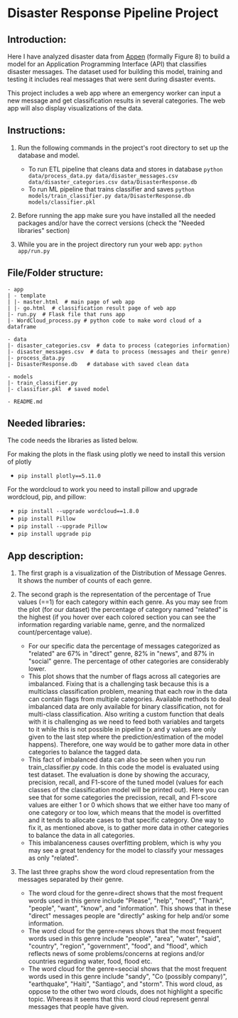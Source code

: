 # Disaster Response Pipeline Project

## Introduction:
Here I have analyzed disaster data from [Appen](https://appen.com/) (formally Figure 8) to build a model for an Application Programming Interface (API) that classifies disaster messages. The dataset used for building this model, training and testing it includes real messages that were sent during disaster events.

This project includes a web app where an emergency worker can input a new message and get classification results in several categories. The web app will also display visualizations of the data.

## Instructions:
1. Run the following commands in the project's root directory to set up the database and model.

    - To run ETL pipeline that cleans data and stores in database
        `python data/process_data.py data/disaster_messages.csv data/disaster_categories.csv data/DisasterResponse.db`
    - To run ML pipeline that trains classifier and saves
        `python models/train_classifier.py data/DisasterResponse.db models/classifier.pkl`

2. Before running the app make sure you have installed all the needed packages and/or have the correct versions (check the "Needed libraries" section)

3. While you are in the project directory run your web app: `python app/run.py`

## File/Folder structure:
```
- app
| - template
| |- master.html  # main page of web app
| |- go.html  # classification result page of web app
|- run.py  # Flask file that runs app
|- WordCloud_process.py # python code to make word cloud of a dataframe

- data
|- disaster_categories.csv  # data to process (categories information)
|- disaster_messages.csv  # data to process (messages and their genre)
|- process_data.py
|- DisasterResponse.db   # database with saved clean data

- models
|- train_classifier.py
|- classifier.pkl  # saved model 

- README.md
```

## Needed libraries:
The code needs the libraries as listed below.

For making the plots in the flask using plotly we need to install this version of plotly

- ` pip install plotly==5.11.0 `

For the wordcloud to work you need to install pillow and upgrade wordcloud, pip, and pillow:

- ` pip install --upgrade wordcloud==1.8.0 `
- ` pip install Pillow `
- ` pip install --upgrade Pillow `
- ` pip install upgrade pip `

## App description:

1) The first graph is a visualization of the Distribution of Message Genres. It shows the number of counts of each genre. 

2) The second graph is the representation of the percentage of True values (==1) for each category within each genre. As you may see from the plot (for our dataset) the percentage of category named "related" is the highest (if you hover over each colored section you can see the information regarding variable name, genre, and the normalized count/percentage value). 
	- For our specific data the percentage of messages categorized as "related" are 67% in "direct" genre, 82% in "news", and 87% in "social" genre. The percentage of other categories are considerably lower. 
	- This plot shows that the number of flags across all categories are imbalanced. Fixing that is a challenging task because this is a multiclass classification problem, meaning that each row in the data can contain flags from multiple categories. Available methods to deal imbalanced data are only available for binary classification, not for multi-class classification. Also writing a custom function that deals with it is challenging as we need to feed both variables and targets to it while this is not possible in pipeline (x and y values are only given to the last step where the prediction/estimation of the model happens). Therefore, one way would be to gather more data in other categories to balance the tagged data. 
    - This fact of imbalanced data can also be seen when you run train_classifier.py code. In this code the model is evaluated using test dataset. The evaluation is done by showing the accuracy, precision, recall, and F1-score of the tuned model (values for each classes of the classification model will be printed out). Here you can see that for some categories the precission, recall, and F1-score values are either 1 or 0 which shows that we either have too many of one category or too low, which means that the model is overfitted and it tends to allocate cases to that specific category. One way to fix it, as mentioned above, is to gather more data in other categories to balance the data in all categories. 
    - This imbalanceness causes overfitting problem, which is why you may see a great tendency for the model to classify your messages as only "related". 
    
3) The last three graphs show the word cloud representation from the messages separated by their genre. 
	- The word cloud for the genre=direct shows that the most frequent words used in this genre include "Please", "help", "need", "Thank", "people", "want", "know", and "information". This shows that in these "direct" messages people are "directly" asking for help and/or some information.
    - The word cloud for the genre=news shows that the most frequent words used in this genre include "people", "area", "water", "said", "country", "region", "government", "food", and "flood", which reflects news of some problems/concerns at regions and/or countries regarding water, food, flood etc.
    - The word cloud for the genre=seocial shows that the most frequent words used in this genre include "sandy", "Co (possibly company)", "earthquake", "Haiti", "Santiago", and "storm". This word cloud, as oppose to the other two word clouds, does not highlight a specific topic. Whereas it seems that this word cloud represent genral messages that people have given.